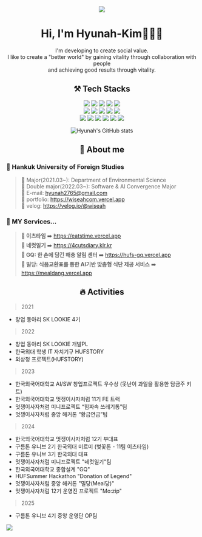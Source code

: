 <!--
**wiseah/wiseah** is a ✨ _special_ ✨ repository because its `README.md` (this file) appears on your GitHub profile.

Here are some ideas to get you started:

- 🔭 I’m currently working on ...
- 🌱 I’m currently learning ...
- 👯 I’m looking to collaborate on ...
- 🤔 I’m looking for help with ...
- 💬 Ask me about ...
- 📫 How to reach me: ...
- 😄 Pronouns: ...
- ⚡ Fun fact: ...  
### Hi there 👋 

<a href="https://github.com/anuraghazra/github-readme-stats">
    <img src="https://github-readme-stats.vercel.app/api/top-langs/?username=wiseah&layout=donut&show_icons=true&theme=material-palenight&hide_border=true&bg_color=20232a&icon_color=58A6FF&text_color=fff&title_color=58A6FF&count_private=true&exclude_repo=Face-Transfer-Application" width=38% />
</a>    
<a href="https://github.com/anuraghazra/github-readme-stats">
  <img src="https://github-readme-stats.vercel.app/api?username=wiseah&show_icons=true&theme=material-palenight&hide_border=true&bg_color=20232a&icon_color=58A6FF&text_color=fff&title_color=58A6FF&count_private=true" width=56% />
</a>
<a href="https://github.com/ashutosh00710/github-readme-activity-graph">
    <img src="https://github-readme-activity-graph.vercel.app/graph?username=wiseah&theme=react-dark&bg_color=20232a&hide_border=true&line=58A6FF&color=58A6FF" width=94%/>
</a>

<img src="https://capsule-render.vercel.app/api?type=waving&color=ffc0cb&height=150&section=header&text=&fontSize=" />
<img src="https://capsule-render.vercel.app/api?type=waving&color=ffc0cb&height=150&section=footer&text=텍스트&fontSize=텍스트크기" />
 
-->

<div align="center">
    <img src="https://capsule-render.vercel.app/api?type=waving&color=ffc0cb&height=150&section=header" />

 # Hi, I'm Hyunah-Kim🙋🏻‍♀️
 I'm developing to create social value. <br/>
 I like to create a "better world" by gaining vitality through collaboration with people <br/>
 and achieving good results through vitality.
 
 ## ⚒️ Tech Stacks
<div>
    <div>
      <img src="https://img.shields.io/badge/HTML5-E34F26?style=flat&logo=Html5&logoColor=white&">
      <img src="https://img.shields.io/badge/CSS3-1572B6?style=flat&logo=Css3&logoColor=white">
      <img src="https://img.shields.io/badge/JavaScript-F7DF1E?style=flat&logo=JavaScript&logoColor=white"/>
      <img src="https://img.shields.io/badge/TypeScript-3178C6?style=flat&logo=typescript&logoColor=white">
      <img src="https://img.shields.io/badge/Python-3776AB?style=flat&logo=Python&logoColor=white"/>
    </div>
    <div>
      <img src="https://img.shields.io/badge/Next.js-000000?style=flat&logo=Next.js&logoColor=white">
      <img src="https://img.shields.io/badge/React-61DAFB?style=flat&logo=React&logoColor=black">
      <img src="https://img.shields.io/badge/Tailwind CSS-06B6D4?style=flat&logo=tailwindcss&logoColor=white">
      <img src="https://img.shields.io/badge/👩‍🎤%20Emotion-DB7093?style=flat&logo=emotion&logoColor=white">
      <img src="https://img.shields.io/badge/styled components-DB7093?style=flat&logo=styled-components&logoColor=white"/>
    </div>
    <div>
      <img src="https://img.shields.io/badge/TanStack%20Query-FF4154?style=flat&logo=react-query&logoColor=white">
      <img src="https://img.shields.io/badge/👻%20Jotai-1FAD8F?style=flat&logoColor=white">
      <img src="https://img.shields.io/badge/Recoil-3578E5?style=flat&logo=Recoil&logoColor=white"/>   
      <img src="https://img.shields.io/badge/Vite-646CFF?style=flat&logo=vite&logoColor=white">
      <img src="https://img.shields.io/badge/GithubActions-2088FF?style=flat&logo=githubactions&logoColor=white">
      <img src="https://img.shields.io/badge/Vercel-000000?style=flat&logo=vercel&logoColor=white">
    </div>
</div>  
   
<!--
    <div>
    <img src="https://img.shields.io/badge/Playwright-2EAD33?style=flat&logo=testing-library&logoColor=white">
      <img src="https://techstack-generator.vercel.app/github-icon.svg" alt="icon" width="50" height="50" />
    </div> //깃허브로고

[![👻hits](https://myhits.vercel.app/api/hit/https%3A%2F%2Fgithub.com%2Fwiseah?color=gray&label=👻hits&size=small)](https://myhits.vercel.app)
    
[![Hits](https://hits.seeyoufarm.com/api/count/incr/badge.svg?url=https%3A%2F%2Fgithub.com%2Fwiseah&count_bg=%23FF8FCE&title_bg=%23FF0092&icon=ghostery.svg&icon_color=%23E7E7E7&title=hits&edge_flat=false)](https://hits.seeyoufarm.com)

-->

![Hyunah's GitHub stats](https://github-readme-stats.vercel.app/api?username=wiseah&count_private=true&show_icons=true&theme=date_night)

 ## 💬 About me

<div align="left">
     
### 🌼 Hankuk University of Foreign Studies
    
> 🌸 Major(2021.03~): Department of Environmental Science <br />
> 🌸 Double major(2022.03~): Software & AI Convergence Major <br />
> 💌 E-mail: hyunah2765@gmail.com <br />
> 🩷 portfolio: https://wiseahcom.vercel.app <br />
> 📝 velog: https://velog.io/@wiseah 


### 🌼 MY Services...
> **🍚 이츠타임** ➡️ https://eatstime.vercel.app <br />
> **📸 네컷일기** ➡️ https://4cutsdiary.klr.kr <br />
> **🐛 GQ: 한 손에 담긴 해충 알림 센터** ➡️ https://hufs-gq.vercel.app <br />
> **🍇 밀당: 식품교환표를 통한 AI기반 맞춤형 식단 제공 서비스** ➡️ https://mealdang.vercel.app

</div>

 ## 🔥 Activities
 <div align="left">
     
> 2021
- 창업 동아리 SK LOOKIE 4기
> 2022
- 창업 동아리 SK LOOKIE 개발PL
- 한국외대 학생 IT 자치기구 HUFSTORY
- 외상청 프로젝트(HUFSTORY)
> 2023
- 한국외국어대학교 AI/SW 창업프로젝트 우수상 (못난이 과일을 활용한 담금주 키트)
- 한국외국어대학교 멋쟁이사자처럼 11기 FE 트랙
- 멋쟁이사자처럼 미니프로젝트 “힘짜속 쓰레기통”팀
- 멋쟁이사자처럼 중앙 해커톤 “황금연금”팀
> 2024
- 한국외국어대학교 멋쟁이사자처럼 12기 부대표
- 구름톤 유니브 2기 한국외대 미르미 (벚꽃톤 - 11팀 이츠타임)
- 구름톤 유니브 3기 한국외대 대표
- 멋쟁이사자처럼 미니프로젝트 "네컷일기"팀
- 한국외국어대학교 종합설계 "GQ"
- HUFSummer Hackathon "Donation of Legend"
- 멋쟁이사자처럼 중앙 해커톤 "밀당(Meal당)"
- 멋쟁이사자처럼 12기 운영진 프로젝트 "Mo:zip"

> 2025
- 구름톤 유니브 4기 중앙 운영단 OP팀
  </div>



</div>
    <img src="https://capsule-render.vercel.app/api?type=waving&color=ffc0cb&height=150&section=footer" />
</div>

